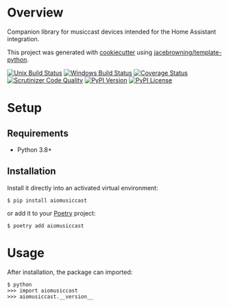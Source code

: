 # Overview

Companion library for musiccast devices intended for the Home Assistant integration.

This project was generated with [cookiecutter](https://github.com/audreyr/cookiecutter) using [jacebrowning/template-python](https://github.com/jacebrowning/template-python).

[![Unix Build Status](https://img.shields.io/travis/com/vigonotion/template-python-demo.svg?label=unix)](https://travis-ci.com/vigonotion/template-python-demo)
[![Windows Build Status](https://img.shields.io/appveyor/ci/vigonotion/template-python-demo.svg?label=windows)](https://ci.appveyor.com/project/vigonotion/template-python-demo)
[![Coverage Status](https://img.shields.io/coveralls/vigonotion/template-python-demo.svg)](https://coveralls.io/r/vigonotion/template-python-demo)
[![Scrutinizer Code Quality](https://img.shields.io/scrutinizer/g/vigonotion/template-python-demo.svg)](https://scrutinizer-ci.com/g/vigonotion/template-python-demo)
[![PyPI Version](https://img.shields.io/pypi/v/aiomusiccast.svg)](https://pypi.org/project/aiomusiccast)
[![PyPI License](https://img.shields.io/pypi/l/aiomusiccast.svg)](https://pypi.org/project/aiomusiccast)

# Setup

## Requirements

* Python 3.8+

## Installation

Install it directly into an activated virtual environment:

```text
$ pip install aiomusiccast
```

or add it to your [Poetry](https://poetry.eustace.io/) project:

```text
$ poetry add aiomusiccast
```

# Usage

After installation, the package can imported:

```text
$ python
>>> import aiomusiccast
>>> aiomusiccast.__version__
```
